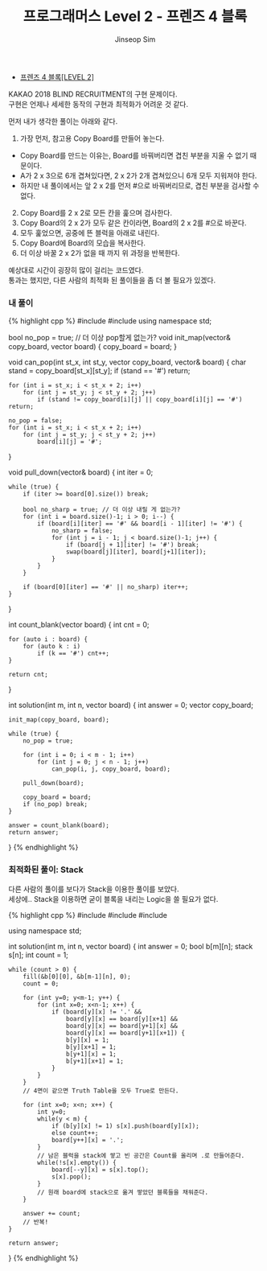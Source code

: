 ﻿---
layout: post
title: "프로그래머스 Level 2 - 프렌즈 4 블록"
categories: KAKAO Programmers
tags: [cpp]
author:
  - Jinseop Sim
---
- [프렌즈 4 블록[LEVEL 2]](https://school.programmers.co.kr/learn/courses/30/lessons/17679)

KAKAO 2018 BLIND RECRUITMENT의 구현 문제이다.  
구현은 언제나 세세한 동작의 구현과 최적화가 어려운 것 같다.  

먼저 내가 생각한 풀이는 아래와 같다.  
1. 가장 먼저, 참고용 Copy Board를 만들어 놓는다.
  - Copy Board를 만드는 이유는, Board를 바꿔버리면 겹친 부분을 지울 수 없기 때문이다.
  - A가 2 x 3으로 6개 겹쳐있다면, 2 x 2가 2개 겹쳐있으니 6개 모두 지워져야 한다.
  - 하지만 내 풀이에서는 앞 2 x 2를 먼저 #으로 바꿔버리므로, 겹친 부분을 검사할 수 없다.
2. Copy Board를 2 x 2로 모든 칸을 훑으며 검사한다.
3. Copy Board의 2 x 2가 모두 같은 칸이라면, Board의 2 x 2를 #으로 바꾼다.
4. 모두 훑었으면, 공중에 뜬 블럭을 아래로 내린다.
5. Copy Board에 Board의 모습을 복사한다.
6. 더 이상 바꿀 2 x 2가 없을 때 까지 위 과정을 반복한다.

예상대로 시간이 굉장히 많이 걸리는 코드였다.  
통과는 했지만, 다른 사람의 최적화 된 풀이들을 좀 더 볼 필요가 있겠다.  

### 내 풀이
{% highlight cpp %}
#include <string>
#include <vector>
using namespace std;

bool no_pop = true; // 더 이상 pop할게 없는가?
void init_map(vector<string>& copy_board, vector<string> board) {
    copy_board = board;
}

void can_pop(int st_x, int st_y, vector<string> copy_board, vector<string>& board) {
    char stand = copy_board[st_x][st_y];
    if (stand == '#') return;

    for (int i = st_x; i < st_x + 2; i++)
        for (int j = st_y; j < st_y + 2; j++)
            if (stand != copy_board[i][j] || copy_board[i][j] == '#') return;

    no_pop = false;
    for (int i = st_x; i < st_x + 2; i++)
        for (int j = st_y; j < st_y + 2; j++)
            board[i][j] = '#';
}

void pull_down(vector<string>& board) {
    int iter = 0;

    while (true) {
        if (iter >= board[0].size()) break;

        bool no_sharp = true; // 더 이상 내릴 게 없는가?
        for (int i = board.size()-1; i > 0; i--) {
            if (board[i][iter] == '#' && board[i - 1][iter] != '#') {
                no_sharp = false;
                for (int j = i - 1; j < board.size()-1; j++) {
                    if (board[j + 1][iter] != '#') break;
                    swap(board[j][iter], board[j+1][iter]);
                }
            }
        }

        if (board[0][iter] == '#' || no_sharp) iter++;
    }
}

int count_blank(vector<string> board) {
    int cnt = 0;

    for (auto i : board) {
        for (auto k : i) 
            if (k == '#') cnt++;
    }

    return cnt;
}

int solution(int m, int n, vector<string> board) {
    int answer = 0;
    vector<string> copy_board;

    init_map(copy_board, board);

    while (true) {
        no_pop = true;

        for (int i = 0; i < m - 1; i++)
            for (int j = 0; j < n - 1; j++)
                can_pop(i, j, copy_board, board);

        pull_down(board);

        copy_board = board;
        if (no_pop) break;
    }

    answer = count_blank(board);
    return answer;
}
{% endhighlight %}

### 최적화된 풀이: Stack

다른 사람의 풀이를 보다가 Stack을 이용한 풀이를 보았다.  
세상에.. Stack을 이용하면 굳이 블록을 내리는 Logic을 쓸 필요가 없다.  

{% highlight cpp %}
#include <string>
#include <vector>
#include <stack>

using namespace std;

int solution(int m, int n, vector<string> board) {
    int answer = 0;
    bool b[m][n];
    stack<char> s[n];
    int count = 1;

    while (count > 0) {
        fill(&b[0][0], &b[m-1][n], 0);
        count = 0;

        for (int y=0; y<m-1; y++) {
            for (int x=0; x<n-1; x++) {
                if (board[y][x] != '.' &&
                    board[y][x] == board[y][x+1] &&
                    board[y][x] == board[y+1][x] &&
                    board[y][x] == board[y+1][x+1]) {
                    b[y][x] = 1;
                    b[y][x+1] = 1;
                    b[y+1][x] = 1;
                    b[y+1][x+1] = 1;
                }
            }
        }
        // 4면이 같으면 Truth Table을 모두 True로 만든다.

        for (int x=0; x<n; x++) {
            int y=0;
            while(y < m) {
                if (b[y][x] != 1) s[x].push(board[y][x]);
                else count++;
                board[y++][x] = '.';
            }
            // 남은 블럭을 stack에 쌓고 빈 공간은 Count를 올리며 .로 만들어준다.
            while(!s[x].empty()) {
                board[--y][x] = s[x].top();
                s[x].pop();
            }
            // 원래 board에 stack으로 옮겨 쌓았던 블록들을 채워준다.
        }

        answer += count;
        // 반복!
    }

    return answer;
}
{% endhighlight %}